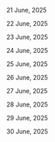 21 June, 2025

22 June, 2025

23 June, 2025

24 June, 2025

25 June, 2025

26 June, 2025

27 June, 2025

28 June, 2025

29 June, 2025

30 June, 2025